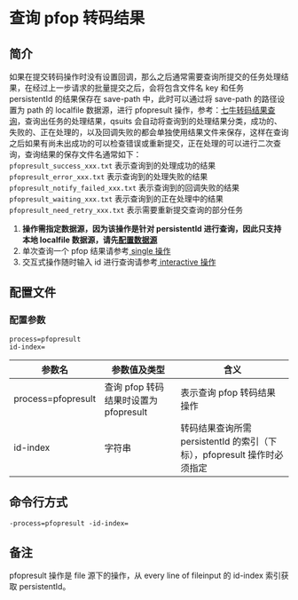 # 查询 pfop 转码结果

## 简介

如果在提交转码操作时没有设置回调，那么之后通常需要查询所提交的任务处理结果，在经过上一步请求的批量提交之后，会将包含文件名 key 和任务 persistentId
的结果保存在 save-path 中，此时可以通过将 save-path 的路径设置为 path 的 localfile 数据源，进行 pfopresult 操作，参考：[七牛转码结果查询](https://developer.qiniu.com/dora/manual/1294/persistent-processing-status-query-prefop)，查询出任务的处理结果，qsuits 会自动将查询到的处理结果分类，成功的、失败的、正在处理的，以及回调失败的都会单独使用结果文件来保存，这样在查询之后如果有尚未出成功的可以检查错误或重新提交，正在处理的可以进行二次查询，查询结果的保存文件名通常如下：  
`pfopresult_success_xxx.txt` 表示查询到的处理成功的结果  
`pfopresult_error_xxx.txt` 表示查询到的处理失败的结果  
`pfopresult_notify_failed_xxx.txt` 表示查询到的回调失败的结果  
`pfopresult_waiting_xxx.txt` 表示查询到的正在处理中的结果  
`pfopresult_need_retry_xxx.txt` 表示需要重新提交查询的部分任务  

1. **操作需指定数据源，因为该操作是针对 persistentId 进行查询，因此只支持本地 localfile 数据源，请先[配置数据源](datasource.md)**  
2. 单次查询一个 pfop 结果请参考[ single 操作](single.md)  
3. 交互式操作随时输入 id 进行查询请参考[ interactive 操作](interactive.md)  

## 配置文件

### 配置参数
```
process=pfopresult 
id-index=
```  
|参数名|参数值及类型 | 含义|  
|-----|-------|-----|  
|process=pfopresult| 查询 pfop 转码结果时设置为pfopresult| 表示查询 pfop 转码结果操作|  
|id-index| 字符串| 转码结果查询所需 persistentId 的索引（下标），pfopresult 操作时必须指定 |  

## 命令行方式
```
-process=pfopresult -id-index=
```

## 备注
pfopresult 操作是 file 源下的操作，从 every line of fileinput 的 id-index 索引获取 persistentId。
